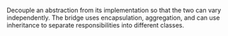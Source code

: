 Decouple an abstraction from its implementation so that the two can vary independently.
The bridge uses encapsulation, aggregation, and can use inheritance to separate
responsibilities into different classes.
